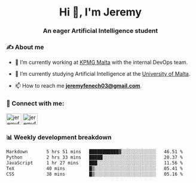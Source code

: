 <h1 align="center">Hi 👋, I'm Jeremy</h1>
<h3 align="center">An eager Artificial Intelligence student</h3>

<h3 align="left">✍ About me</h3>

- 🔭 I’m currently working at [KPMG Malta](https://kpmg.com/mt/en/home.html) with the internal DevOps team.

- 🌱 I’m currently studying Artificial Intelligence at the [University of Malta](https://www.linkedin.com/school/university-of-malta/).

- 📫 How to reach me **jeremyfenech03@gmail.com**.

<h3 align="left">🔗 Connect with me:</h3>
<p align="left">
<a href="https://linkedin.com/in/jeremyfenech" target="blank"><img align="center" src="https://raw.githubusercontent.com/rahuldkjain/github-profile-readme-generator/master/src/images/icons/Social/linked-in-alt.svg" alt="jeremyfenech" height="30" width="40" /></a>
<a href="https://www.leetcode.com/jeremyfen" target="blank"><img align="center" src="https://raw.githubusercontent.com/rahuldkjain/github-profile-readme-generator/master/src/images/icons/Social/leet-code.svg" alt="jeremyfen" height="30" width="40" /></a>
</p>


<h3 align="left">📊 Weekly development breakdown</h3>

<!--START_SECTION:waka-->

```txt
Markdown       5 hrs 51 mins   ███████████▓░░░░░░░░░░░░░   46.51 %
Python         2 hrs 33 mins   █████░░░░░░░░░░░░░░░░░░░░   20.37 %
JavaScript     1 hr 27 mins    ███░░░░░░░░░░░░░░░░░░░░░░   11.56 %
TeX            40 mins         █▒░░░░░░░░░░░░░░░░░░░░░░░   05.41 %
CSS            38 mins         █▒░░░░░░░░░░░░░░░░░░░░░░░   05.16 %
```

<!--END_SECTION:waka-->
